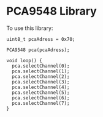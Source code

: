 # PCA9548 Library

To use this library:

```
uint8_t pcaAdress = 0x70;

PCA9548 pca(pcaAdress);

void loop() {
  pca.selectChannel(0);
  pca.selectChannel(1);
  pca.selectChannel(2);
  pca.selectChannel(3);
  pca.selectChannel(4);
  pca.selectChannel(5);
  pca.selectChannel(6);
  pca.selectChannel(7);
}
```